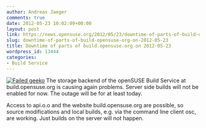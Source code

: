 ```yaml
---
author: Andreas Jaeger
comments: true
date: 2012-05-23 10:02:09+00:00
layout: post
link: https://news.opensuse.org/2012/05/23/downtime-of-parts-of-build-opensuse-org-on-2012-05-23/
slug: downtime-of-parts-of-build-opensuse-org-on-2012-05-23
title: Downtime of parts of build.opensuse.org on 2012-05-23
wordpress_id: 13444
categories:
- Build Service
---
```


[![Failed geeko](http://en.opensuse.org/images/4/43/Failgeeko.png)](http://en.opensuse.org/openSUSE:Downtime)
The storage backend of the openSUSE Build Service at build.opensuse.org is causing again problems. Server side builds will not be enabled for now. The outage will be for at least today.

Access to api.o.o and the website build.opensuse.org are possible, so source modifications and local builds, e.g. via the command line client osc, are working. Just builds on the server will not happen.
